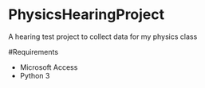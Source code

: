 # PhysicsHearingProject
A hearing test project to collect data for my physics class

#Requirements
- Microsoft Access
- Python 3
